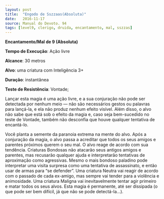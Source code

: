 ```yaml
---
layout: post
title:  "Engodo de Sszzaas(Absoluta)"
date:   2016-11-17
source: Manual do Devoto. 94
tags: [level9, clerigo, druida, encantamento, mal, sszzas]
---
```


**Encantamento/Mal de 9 (Absoluta)**

**Tempo de Execução**: Ação livre

**Alcance**: 30 metros

**Alvo**: uma criatura com Inteligência 3+

**Duração**: instantânea

**Teste de Resistência**: Vontade;

Lançar esta magia é uma ação livre, e a sua conjuração não pode ser detectada por nenhum meio — não são necessários gestos ou palavras para lançá-la, e ela não produz nenhum efeito visível. 
Além disso, o alvo não sabe que está sob o efeito da magia e, caso seja bem-sucedido no teste de Vontade, também não desconfia que houve qualquer tentativa de encantá-lo.

Você planta a semente da paranoia extrema na mente do alvo. Após a conjuração da magia, o alvo passa a acreditar que todos os seus amigos e parentes próximos querem o seu mal. O alvo reage de acordo com sua tendência. Criaturas Bondosas não atacarão seus antigos amigos e parentes, mas recusarão qualquer 
ajuda e interpretarão tentativas de aproximação como agressivas. Mesmo o mais bondoso paladino pode interpretar uma visita surpresa como uma tentativa de assassinato, e então usar de armas para “se defender”. Uma criatura Neutra vai reagir de acordo com o passado de cada ex-amigo, mas sempre vai tender para a violência e animosidade. Uma criatura Maligna vai inevitavelmente tentar agir primeiro e matar todos os seus alvos.
Esta magia é permanente, até ser dissipada (o que pode ser bem difícil, já que não se pode detectá-la...).
